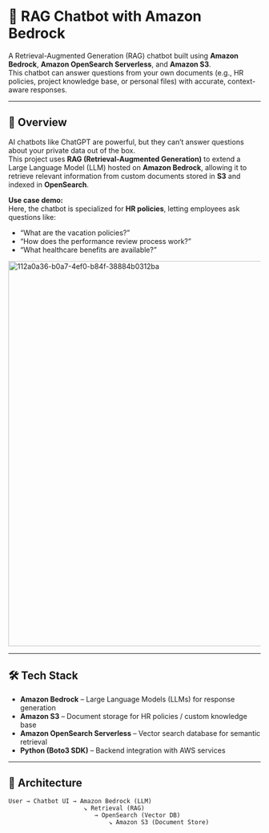 # 🤖 RAG Chatbot with Amazon Bedrock

A Retrieval-Augmented Generation (RAG) chatbot built using **Amazon Bedrock**, **Amazon OpenSearch Serverless**, and **Amazon S3**.  
This chatbot can answer questions from your own documents (e.g., HR policies, project knowledge base, or personal files) with accurate, context-aware responses.

---

## 🚀 Overview
AI chatbots like ChatGPT are powerful, but they can’t answer questions about your private data out of the box.  
This project uses **RAG (Retrieval-Augmented Generation)** to extend a Large Language Model (LLM) hosted on **Amazon Bedrock**, allowing it to retrieve relevant information from custom documents stored in **S3** and indexed in **OpenSearch**.

**Use case demo:**  
Here, the chatbot is specialized for **HR policies**, letting employees ask questions like:  
- “What are the vacation policies?”  
- “How does the performance review process work?”  
- “What healthcare benefits are available?”  
<img width="512" height="768" alt="112a0a36-b0a7-4ef0-b84f-38884b0312ba" src="https://github.com/user-attachments/assets/7c813169-aae3-487e-b52f-3e53b513556b" />

---

## 🛠️ Tech Stack
- **Amazon Bedrock** – Large Language Models (LLMs) for response generation  
- **Amazon S3** – Document storage for HR policies / custom knowledge base  
- **Amazon OpenSearch Serverless** – Vector search database for semantic retrieval  
- **Python (Boto3 SDK)** – Backend integration with AWS services  

---

## 🔄 Architecture

```text
User → Chatbot UI → Amazon Bedrock (LLM)
                     ↘ Retrieval (RAG)
                        → OpenSearch (Vector DB)
                            ↘ Amazon S3 (Document Store)

